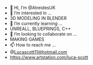 - 👋 Hi, I’m @AtreidesUK
- 👀 I’m interested in ...
- 3D MODELING IN BLENDER
- 🌱 I’m currently learning ...
- UNREALL, BLUEPRINGS, C++
- 💞️ I’m looking to collaborate on ...
- MAKING GAMES
- 📫 How to reach me ...
- @Lucascott11@hotmail.com
- https://www.artstation.com/luca-scott

<!---
AtreidesUK/AtreidesUK is a ✨ special ✨ repository because its `README.md` (this file) appears on your GitHub profile.
You can click the Preview link to take a look at your changes.
--->
